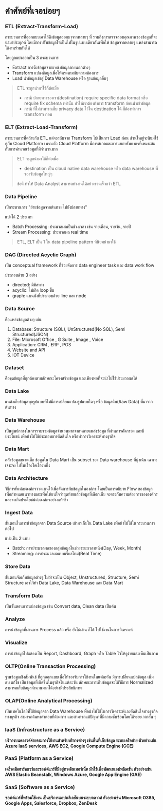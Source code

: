 # คำศัพย์ที่เจอบ่อยๆ

### **ETL (**Extract-Transform-Load**)**

กระบวนการที่ออกแบบเอาไว้ดึงข้อมูลออกมาจากหลายๆ ที่ รวมถึงการตรวจสอบคุณภาพของข้อมูลที่จะนำมาประยุกต์ โดยมีการปรับข้อมูลให้เป็นไปในรูปแบบเดียวกันเพื่อให้ ข้อมูลจากหลายๆ แหล่งสามารถใช้งานร่วมกันได้&#x20;

โดยถูกแบ่งออกเป็น 3 กระบวนการ

* Extract การดึงข้อมูลจากแหล่งข้อมูลภายนอกต่างๆ
* Transform แปลงข้อมูลเพื่อให้ตรงตามกับความต้องการ
* Load นำข้อมูลเข้าสู่ Data Warehouse หรือ ฐานข้อมูลอื่นๆ

> ETL จะถูกนำมาใช้ก็ต่อเมื่อ&#x20;
>
> * กรณี ปลายทางของเรา(destination) require specific data format หรือ require fix schema เท่านั้น ทำให้เราต้องทำการ transform ก่อนนำเข้าข้อมูล
> * กรณี ที่ไม่สามารถเก็บ privacy data ไว้ใน destination ได้ ก็ต้องทำการ transform ก่อน

### ELT (Extract-Load-Transform)

กระบวนการที่คล้ายกับ ETL แต่จะสลับจาก  Transform ไปเป็นการ Load ก่อน ส่วนใหญ่จะนิยมใช้คู่กับ Cloud Platform เพราะตัว Cloud Platform มีการสเกลและการแยกทรัพยากรที่เหมาะสมกับการคำนวณข้อมูลที่มีจำนวนมาก

> ELT จะถูกนำมาใช้ก็ต่อเมื่อ&#x20;
>
> * destination เป็น cloud native data warehouse หรือ data warehouse ที่รองรับข้อมูลใหญ่ๆ
>
> ข้อดี ทำให้ Data Analyst สามารถทำงานได้อย่างรวดเร็วกว่า ETL

### Data Pipeline

เป็กระบวนการ "ย้ายข้อมูลจากต้นทาง ไปยังปลายทาง"&#x20;

แบ่งได้ 2 ประเภท

* Batch Processing: ประมวลผลเป็นช่วงเวลา เช่น รายเดือน, รายวัน, รายปี
* Stream Processing: ประมวลผล real time

> ETL, ELT เป็น 1 ใน data pipeline pattern ที่นิยมนำมาใช้

### DAG (Directed Acyclic Graph)

เป็น conceptual framework ที่ช่วยจัดการ data engineer task และ data work flow&#x20;

ประกอบด้วย 3 อย่าง

* directed: มีทิศทาง
* acyclic: ไม่เกิด loop ขึ้น
* graph: แผนผังที่ประกอบด้วย line และ node

### Data Source

คือแหล่งข้อมูลต่างๆ เช่น

1. Database: Structure (SQL),  UnStructured(No SQL), Semi Structured(JSON)&#x20;
2. File: Microsoft Office , G Suite , Image , Voice
3. Application: CRM , ERP , POS
4. Website and API
5. IOT Device

### Dataset

คือชุดข้อมูลที่ถูกต้องตามลักษณะโครงสร้างข้อมูล และเพียงพอที่จะนำไปใช้ประมวลผลได้

### Data Lake

แหล่งเก็บข้อมูลทุกรูปแบบที่ไม่มีการเปลี่ยนแปลงรูปแบบใดๆ หรือ ข้อมูลดิบ(Raw Data) ที่มาจากต้นทาง

### Data Warehouse

เป็นศูนย์กลางในการรวบรวมข้อมูลจำนวนมากจากหลายแหล่งข้อมูล ที่ผ่านการคัดกรอง และมีประโยชน์ เพื่อนำไปใช้ประกอบการตัดสินใจ หรือทำการวิเคราะห์ทางธุรกิจ

### Data Mart

คลังข้อมูลขนาดเล็ก ข้อมูลใน Data Mart เป็น subset ของ Data warehouse ที่มุ่งเน้น เฉพาะเจาะจง ไปในเรื่องใดเรื่องหนึ่ง

### **Data Architecture**

วิธีการที่แต่ละองค์กรวางแผนไว้เพื่อจัดการกับข้อมูลในองค์กร โดยเป็นการอธิบาย Flow ของข้อมูล เพื่อกำหนดแนวทางและเพื่อให้แน่ใจว่าสุดท้ายแล้วข้อมูลที่เลือกเก็บ จะตรงกับความต้องการขององค์กรและจะเกิดประโยชน์ต่อองค์กรอย่างแท้จริง

### Ingest Data

ขั้นตอนในการนำข้อมูลจาก Data Source เข้ามาเก็บใน Data Lake เพื่อนำไปใช้ในกระบวนการต่อไป

แบ่งเป็น 2 แบบ

* Batch: การประมวลผลของกลุ่มข้อมูลในช่วงระยะเวลาหนึ่ง(Day, Week, Month)
* Streaming: การประมวลผลแบบเรียลไทม์(Real Time)

### Store Data

ขั้นตอนจัดเก็บข้อมูลต่างๆ ไม่ว่าจะเป็น Object, Unstructured, Structure, Semi Structure เอาไว้ทำ Data Lake, Data Warehouse และ Data Mart

### Transform Data

เป็นขั้นตอนการแปลงข้อมูล เช่น Convert data, Clean data เป็นต้น

### Analyze

การนำข้อมูลที่ผ่านการ Process แล้ว หรือ ยังไม่ผ่าน ก็ได้  ไปใช้งานในการวิเคราะห์

### Visualize

การนำข้อมูลไปแสดงเป็น Report, Dashboard, Graph หรือ Table ไว้ให้ดูง่ายและเห็นเป็นภาพ

### **OLTP(Online Transaction Processing)**

ฐานข้อมูลเชิงสัมพันธ์ ที่ถูกออกแบบเพื่อให้รองรับการใช้งานในแต่ละวัน มีการเปลี่ยนแปลข้อมูล เพิ่ม ลบ แก้ไข เป็นข้อมูลที่เกิดขึ้นในธุรกิจในแต่ละวัน ลักษณะการเก็บข้อมูลจะใช้วิธีการ Normalized สามารถเก็บข้อมูลจำนวนมากได้อย่างมีประสิทธิภาพ

### **OLAP(Online Analytical Processing)**

เป็นเทคโนโลยีที่ใช้ข้อมูลจาก  Data Warehouse พื่อนำไปใช้ในการวิเคราะห์และตัดสินใจทางธุรกิจทางธุรกิจ สามารถค้นหาคำตอบที่ต้องการ และสามารถแก้ปัญหาที่มีความซับซ้อนโดยใช้ระยะเวลาสั้น ๆ

### **IaaS (Infrastructure as a Service)**

**บริการบนคลาวด์จ่ายตามการใช้งานสำหรับบริการต่างๆ เช่นพื้นที่เก็บข้อมูล ระบบเครือข่าย ตัวอย่างเช่น Azure IaaS services, AWS EC2, Google Compute Engine (GCE)**

### **PaaS (Platform as a Service)**

**เครื่องมือฮาร์ดแวร์และซอฟต์แวร์ที่มีอยู่ทางอินเทอร์เน็ต มักใช้เพื่อพัฒนาแอปพลิเคชัน ตัวอย่างเช่น AWS Elastic Beanstalk, Windows Azure, Google App Engine (GAE)**

### **SaaS (Software as a Service)**

**ซอฟต์แวร์ที่พร้อมใช้งาน เป็นบริการแอปพลิเคชันบนระบบคลาวด์ ตัวอย่างเช่น Microsoft O365, Google Apps, Salesforce, Dropbox, ZenDesk**

